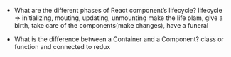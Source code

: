 - What are the different phases of React component’s lifecycle?
  lifecycle => initializing, mouting, updating, unmounting
  make the life plam, give a birth, take care of the components(make changes), have a funeral

- What is the difference between a Container and a Component?
  class or function and connected to redux
